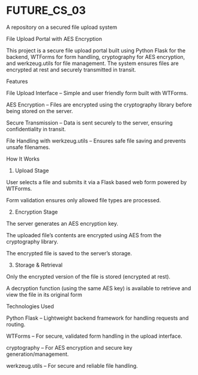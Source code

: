 # FUTURE_CS_03
A repository on a secured file upload system


File Upload Portal with AES Encryption

This project is a secure file upload portal built using Python Flask for the backend, WTForms for form handling, cryptography for AES encryption, and werkzeug.utils for file management. The system ensures files are encrypted at rest and securely transmitted in transit.


Features

File Upload Interface – Simple and user friendly form built with WTForms.

AES Encryption – Files are encrypted using the cryptography library before being stored on the server.

Secure Transmission – Data is sent securely to the server, ensuring confidentiality in transit.

File Handling with werkzeug.utils – Ensures safe file saving and prevents unsafe filenames.


How It Works

1. Upload Stage

User selects a file and submits it via a Flask based web form powered by WTForms.

Form validation ensures only allowed file types are processed.



2. Encryption Stage

The server generates an AES encryption key.

The uploaded file’s contents are encrypted using AES from the cryptography library.

The encrypted file is saved to the server’s storage.



3. Storage & Retrieval

Only the encrypted version of the file is stored (encrypted at rest).

A decryption function (using the same AES key) is available to retrieve and view the file in its original form


Technologies Used

Python Flask – Lightweight backend framework for handling requests and routing.

WTForms – For secure, validated form handling in the upload interface.

cryptography – For AES encryption and secure key generation/management.

werkzeug.utils – For secure and reliable file handling.

